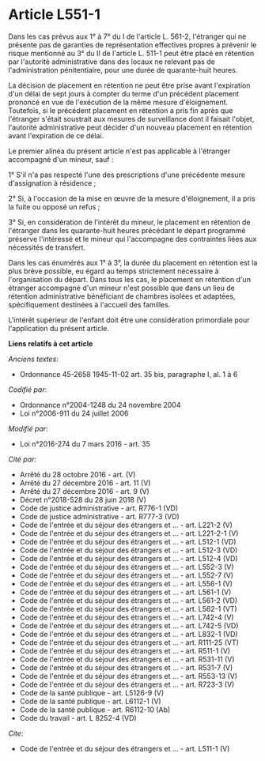# Article L551-1

Dans les cas prévus aux 1° à 7° du I de l'article L. 561-2, l'étranger qui ne présente pas de garanties de représentation
effectives propres à prévenir le risque mentionné au 3° du II de l'article L. 511-1 peut être placé en rétention par
l'autorité administrative dans des locaux ne relevant pas de l'administration pénitentiaire, pour une durée de quarante-huit
heures. 

La décision de placement en rétention ne peut être prise avant l'expiration d'un délai de sept jours à compter du terme d'un
précédent placement prononcé en vue de l'exécution de la même mesure d'éloignement. Toutefois, si le précédent placement en
rétention a pris fin après que l'étranger s'était soustrait aux mesures de surveillance dont il faisait l'objet, l'autorité
administrative peut décider d'un nouveau placement en rétention avant l'expiration de ce délai. 

Le premier alinéa du présent article n'est pas applicable à l'étranger accompagné d'un mineur, sauf : 

1° S'il n'a pas respecté l'une des prescriptions d'une précédente mesure d'assignation à résidence ; 

2° Si, à l'occasion de la mise en œuvre de la mesure d'éloignement, il a pris la fuite ou opposé un refus ; 

3° Si, en considération de l'intérêt du mineur, le placement en rétention de l'étranger dans les quarante-huit heures
précédant le départ programmé préserve l'intéressé et le mineur qui l'accompagne des contraintes liées aux nécessités de
transfert. 

Dans les cas énumérés aux 1° à 3°, la durée du placement en rétention est la plus brève possible, eu égard au temps
strictement nécessaire à l'organisation du départ. Dans tous les cas, le placement en rétention d'un étranger accompagné d'un
mineur n'est possible que dans un lieu de rétention administrative bénéficiant de chambres isolées et adaptées,
spécifiquement destinées à l'accueil des familles. 

L'intérêt supérieur de l'enfant doit être une considération primordiale pour l'application du présent article.

**Liens relatifs à cet article**

_Anciens textes_:

  - Ordonnance 45-2658 1945-11-02 art. 35 bis, paragraphe I, al. 1 à 6

_Codifié par_:

  - Ordonnance n°2004-1248 du 24 novembre 2004
  - Loi n°2006-911 du 24 juillet 2006

_Modifié par_:

  - Loi n°2016-274 du 7 mars 2016 - art. 35

_Cité par_:

  - Arrêté du 28 octobre 2016 - art. (V)
  - Arrêté du 27 décembre 2016 - art. 11 (V)
  - Arrêté du 27 décembre 2016 - art. 9 (V)
  - Décret n°2018-528 du 28 juin 2018 (V)
  - Code de justice administrative - art. R776-1 (VD)
  - Code de justice administrative - art. R777-3 (VD)
  - Code de l'entrée et du séjour des étrangers et ... - art. L221-2 (V)
  - Code de l'entrée et du séjour des étrangers et ... - art. L221-2-1 (V)
  - Code de l'entrée et du séjour des étrangers et ... - art. L512-1 (VD)
  - Code de l'entrée et du séjour des étrangers et ... - art. L512-3 (VD)
  - Code de l'entrée et du séjour des étrangers et ... - art. L512-4 (VD)
  - Code de l'entrée et du séjour des étrangers et ... - art. L552-3 (V)
  - Code de l'entrée et du séjour des étrangers et ... - art. L552-7 (V)
  - Code de l'entrée et du séjour des étrangers et ... - art. L556-1 (V)
  - Code de l'entrée et du séjour des étrangers et ... - art. L561-1 (V)
  - Code de l'entrée et du séjour des étrangers et ... - art. L561-2 (VD)
  - Code de l'entrée et du séjour des étrangers et ... - art. L562-1 (VT)
  - Code de l'entrée et du séjour des étrangers et ... - art. L742-4 (V)
  - Code de l'entrée et du séjour des étrangers et ... - art. L742-5 (VD)
  - Code de l'entrée et du séjour des étrangers et ... - art. L832-1 (VD)
  - Code de l'entrée et du séjour des étrangers et ... - art. R111-25 (VT)
  - Code de l'entrée et du séjour des étrangers et ... - art. R511-1 (V)
  - Code de l'entrée et du séjour des étrangers et ... - art. R531-11 (V)
  - Code de l'entrée et du séjour des étrangers et ... - art. R531-7 (V)
  - Code de l'entrée et du séjour des étrangers et ... - art. R553-13 (V)
  - Code de l'entrée et du séjour des étrangers et ... - art. R723-3 (V)
  - Code de la santé publique - art. L5126-9 (V)
  - Code de la santé publique - art. L6112-1 (V)
  - Code de la santé publique - art. R6112-10 (Ab)
  - Code du travail - art. L 8252-4 (VD)

_Cite_:

  - Code de l'entrée et du séjour des étrangers et ... - art. L511-1 (V)
